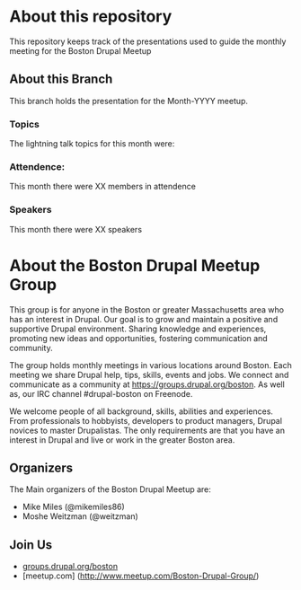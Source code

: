 # About this repository

This repository keeps track of the presentations used to guide the monthly meeting for the Boston Drupal Meetup

## About this Branch

This branch holds the presentation for the Month-YYYY meetup.

### Topics

The lightning talk topics for this month were:

### Attendence:

This month there were XX members in attendence

### Speakers

This month there were XX speakers

# About the Boston Drupal Meetup Group

This group is for anyone in the Boston or greater Massachusetts area who has an interest in Drupal. Our goal is to grow and maintain a positive and supportive Drupal environment. Sharing knowledge and experiences, promoting new ideas and opportunities, fostering communication and community.

The group holds monthly meetings in various locations around Boston. Each meeting we share Drupal help, tips, skills, events and jobs. We connect and communicate as a community at https://groups.drupal.org/boston. As well as, our IRC channel #drupal-boston on Freenode.

We welcome people of all background, skills, abilities and experiences. From professionals to hobbyists, developers to product managers, Drupal novices to master Drupalistas. The only requirements are that you have an interest in Drupal and live or work in the greater Boston area.

## Organizers

The Main organizers of the Boston Drupal Meetup are:
- Mike Miles (@mikemiles86)
- Moshe Weitzman (@weitzman)

## Join Us
- [groups.drupal.org/boston](https://groups.drupal.org/boston)
- [meetup.com] (http://www.meetup.com/Boston-Drupal-Group/)
